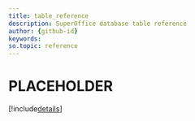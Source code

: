 ```yaml
---
title: table_reference       
description: SuperOffice database table reference
author: {github-id}
keywords:
so.topic: reference
---
```


# PLACEHOLDER

[!include[details](./includes/ticket.md)]
